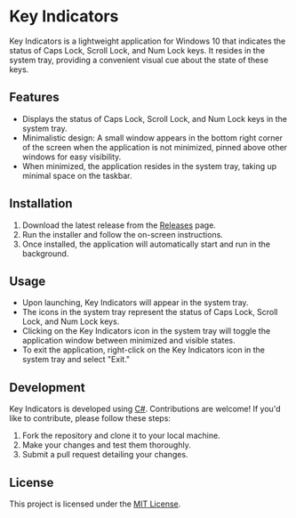 # Key Indicators

Key Indicators is a lightweight application for Windows 10 that indicates the status of Caps Lock, Scroll Lock, and Num Lock keys. It resides in the system tray, providing a convenient visual cue about the state of these keys.

## Features

- Displays the status of Caps Lock, Scroll Lock, and Num Lock keys in the system tray.
- Minimalistic design: A small window appears in the bottom right corner of the screen when the application is not minimized, pinned above other windows for easy visibility.
- When minimized, the application resides in the system tray, taking up minimal space on the taskbar.

## Installation

1. Download the latest release from the [Releases](https://github.com/BigJMC9/Key-Indicators/releases/) page.
2. Run the installer and follow the on-screen instructions.
3. Once installed, the application will automatically start and run in the background.

## Usage

- Upon launching, Key Indicators will appear in the system tray.
- The icons in the system tray represent the status of Caps Lock, Scroll Lock, and Num Lock keys.
- Clicking on the Key Indicators icon in the system tray will toggle the application window between minimized and visible states.
- To exit the application, right-click on the Key Indicators icon in the system tray and select "Exit."

## Development

Key Indicators is developed using [C#](https://docs.microsoft.com/en-us/dotnet/csharp/). Contributions are welcome! If you'd like to contribute, please follow these steps:

1. Fork the repository and clone it to your local machine.
2. Make your changes and test them thoroughly.
3. Submit a pull request detailing your changes.

## License

This project is licensed under the [MIT License](LICENSE.txt).
